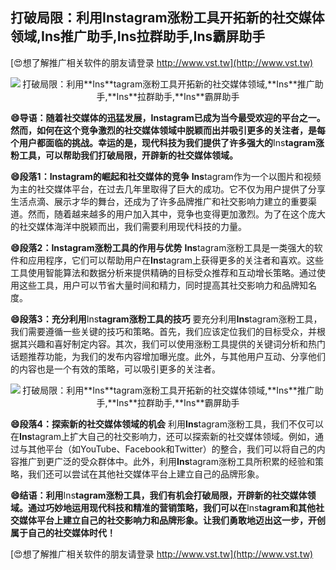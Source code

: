 ## **打破局限：利用**Ins**tagram涨粉工具开拓新的社交媒体领域,**Ins**推广助手,**Ins**拉群助手,**Ins**霸屏助手**

[😍想了解推广相关软件的朋友请登录 http://www.vst.tw](http://www.vst.tw)

 <center><img src="https://vst.tw/MP4/tuiguang/png/0.png" alt="打破局限：利用**Ins**tagram涨粉工具开拓新的社交媒体领域,**Ins**推广助手,**Ins**拉群助手,**Ins**霸屏助手"></center>

**😄导语：随着社交媒体的迅猛发展，**Ins**tagram已成为当今最受欢迎的平台之一。然而，如何在这个竞争激烈的社交媒体领域中脱颖而出并吸引更多的关注者，是每个用户都面临的挑战。幸运的是，现代科技为我们提供了许多强大的**Ins**tagram涨粉工具，可以帮助我们打破局限，开辟新的社交媒体领域。**

**😄段落1：**Ins**tagram的崛起和社交媒体的竞争**
**Ins**tagram作为一个以图片和视频为主的社交媒体平台，在过去几年里取得了巨大的成功。它不仅为用户提供了分享生活点滴、展示才华的舞台，还成为了许多品牌推广和社交影响力建立的重要渠道。然而，随着越来越多的用户加入其中，竞争也变得更加激烈。为了在这个庞大的社交媒体海洋中脱颖而出，我们需要利用现代科技的力量。

**😄段落2：**Ins**tagram涨粉工具的作用与优势**
**Ins**tagram涨粉工具是一类强大的软件和应用程序，它们可以帮助用户在**Ins**tagram上获得更多的关注者和喜欢。这些工具使用智能算法和数据分析来提供精确的目标受众推荐和互动增长策略。通过使用这些工具，用户可以节省大量时间和精力，同时提高其社交影响力和品牌知名度。

**😄段落3：充分利用**Ins**tagram涨粉工具的技巧**
要充分利用**Ins**tagram涨粉工具，我们需要遵循一些关键的技巧和策略。首先，我们应该定位我们的目标受众，并根据其兴趣和喜好制定内容。其次，我们可以使用涨粉工具提供的关键词分析和热门话题推荐功能，为我们的发布内容增加曝光度。此外，与其他用户互动、分享他们的内容也是一个有效的策略，可以吸引更多的关注者。

 <center><img src="https://vst.tw/MP4/tuiguang/png/6.png" alt="打破局限：利用**Ins**tagram涨粉工具开拓新的社交媒体领域,**Ins**推广助手,**Ins**拉群助手,**Ins**霸屏助手"></center>

**😄段落4：探索新的社交媒体领域的机会**
利用**Ins**tagram涨粉工具，我们不仅可以在**Ins**tagram上扩大自己的社交影响力，还可以探索新的社交媒体领域。例如，通过与其他平台（如YouTube、Facebook和Twitter）的整合，我们可以将自己的内容推广到更广泛的受众群体中。此外，利用**Ins**tagram涨粉工具所积累的经验和策略，我们还可以尝试在其他社交媒体平台上建立自己的品牌形象。

**😄结语：利用**Ins**tagram涨粉工具，我们有机会打破局限，开辟新的社交媒体领域。通过巧妙地运用现代科技和精准的营销策略，我们可以在**Ins**tagram和其他社交媒体平台上建立自己的社交影响力和品牌形象。让我们勇敢地迈出这一步，开创属于自己的社交媒体时代！**

[😍想了解推广相关软件的朋友请登录 http://www.vst.tw](http://www.vst.tw)



